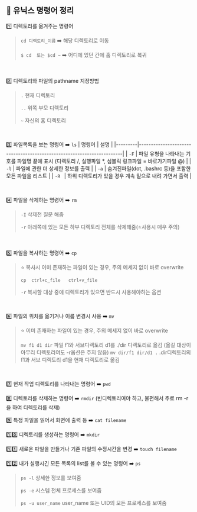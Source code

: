 ## 📓 유닉스 명령어 정리
1️⃣ 디렉토리를 옮겨주는 명령어 
>  `cd 디렉토리_이름` ➡️ 해당 디렉토리로 이동
>     
>  `$ cd  또는 $cd ~` ➡️ 어디에 있던 간에 홈 디렉토리로 복귀

</br>

2️⃣ 디렉토리와 파일의 pathname 지정방법
>  `.` 현재 디렉토리
> 
>  `..` 위쪽 부모 디렉토리
> 
>  `~` 자신의 홈 디렉토리

</br>

3️⃣ 파일목록을 보는 명령어 ➡️ `ls`
| 명령어    | 설명                                       | 
|---------|-----------------------------------------------------------------------|
| `-F`    | 파일 유형을 나타내는 기호를 파일명 끝에 표시 
                   (디렉토리 /, 실행파일 *, 심볼릭 링크파일 = 바로가기파일 @)              |
| `-l`    | 파일에 관한 더 상세한 정보를 출력   |
| `-a`    | 숨겨진파일(dot, .bashrc 등)을 포함한 모든 파일을 리스트   |
| `-R `    | 하위 디렉토리가 있을 경우 계속 밑으로 내려 가면서 출력   |

</br>

4️⃣ 파일을 삭제하는 명령어 ➡️ `rm`
>  `-I` 삭제전 질문 해줌
>
>   `-r` 아래쪽에 있는 모든 하부 디렉토리 전체를 삭제해줌(⭐️사용시 매우 주의)

</br>

5️⃣ 파일을 복사하는 명령어 ➡️ `cp`
>  ⭐️ 복사시 이미 존재하는 파일이 있는 경우, 주의 메세지 없이 바로 overwrite
>
>  `cp  ctrl+c_file   ctrl+v_file`
>
>  `-r` 복사할 대상 중에 디렉토리가 있으면 반드시 사용해야하는 옵션

</br>

6️⃣ 파일의 위치를 옮기거나 이름 변경시 사용 ➡️ `mv`
>   ⭐️ 이미 존재하는 파일이 있는 경우, 주의 메세지 없이 바로 overwrite
>
>   `mv f1 d1 dir` 파일 f1와 서브디렉토리 d1를 ./dir 디렉토리로 옮김 (옮길 대상이 아무리 디렉토리여도 -r옵션은 주지 않음)
>  `mv dir/f1 dir/d1 .` .dir디렉토리의 f1과 서브 디렉토리 d1을 현재 디렉토리로 옮김

</br>

7️⃣ 현재 작업 디렉토리를 나타내는 명령어 ➡️ `pwd`
</br>

8️⃣ 디렉토리를 삭제하는 명령어 ➡️ `rmdir` 
   (빈디렉토리여야 하고, 불편해서 주로 rm -r을 하여 디렉토리를 삭제)
</br>

9️⃣ 특정 파일을 읽어서 화면에 출력 등  ➡️ `cat filename`
</br>

1️⃣0️⃣ 디렉토리를 생성하는 명령어 ➡️ `mkdir`
</br>

1️⃣1️⃣ 새로운 파일을 만들거나 기존 파일의 수정시간을 변경 ➡️ `touch filename`
</br>

1️⃣2️⃣ 내가 실행시긴 모든 목록의 list를 볼 수 있는 명령어 ➡️ `ps`
>   `ps -l` 상세한 정보를 보여줌
>
>   `ps -e` 시스템 전체 프로세스를 보여줌
>
>   `ps -u user_name` user_name 또는 UID의 모든 프로세스를 보여줌
</br>
